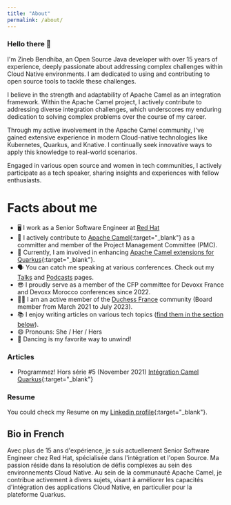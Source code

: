 ```yaml
---
title: "About"
permalink: /about/
---
```


### Hello there 👋
I'm Zineb Bendhiba, an Open Source Java developer with over 15 years of experience, deeply passionate about addressing complex challenges within Cloud Native environments. I am dedicated to using and contributing to open source tools to tackle these challenges. 

I believe in the strength and adaptability of Apache Camel as an integration framework. Within the Apache Camel project, I actively contribute to addressing diverse integration challenges, which underscores my enduring dedication to solving complex problems over the course of my career.

Through my active involvement in the Apache Camel community, I've gained extensive experience in modern Cloud-native technologies like Kubernetes, Quarkus, and Knative. I continually seek innovative ways to apply this knowledge to real-world scenarios.

Engaged in various open source and women in tech communities, I actively participate as a tech speaker, sharing insights and experiences with fellow enthusiasts.

# Facts about me
- 🖥 I work as a Senior Software Engineer at [Red Hat](https://www.redhat.com/)
- 🐪 I actively contribute to [Apache Camel](https://camel.apache.org/){:target="_blank"} as a committer and member of the Project Management Committee (PMC).
- 🔭 Currently, I am involved in enhancing [Apache Camel extensions for Quarkus](https://camel.apache.org/camel-quarkus){:target="_blank"}.
- 🗣 You can catch me speaking at various conferences. Check out my [Talks](/conf) and [Podcasts](/podcast) pages. 
- 😎 I proudly serve as a member of the CFP committee for Devoxx France and Devoxx Morocco conferences since 2022.
- 👯‍♀️ I am an active member of the [Duchess France](https://www.duchess-france.fr/) community (Board member from March 2021 to July 2023).
- 📚 I enjoy writing articles on various tech topics ([find them in the section below](#articles)). 
- 😄 Pronouns: She / Her / Hers
- 💃 Dancing is my favorite way to unwind!

### Articles
- Programmez! Hors série #5 (November 2021) [Intégration Camel Quarkus](https://www.programmez.com/magazine/article/integration-camel-quarkus){:target="_blank"}

### Resume
You could check my Resume on my [Linkedin profile](https://www.linkedin.com/in/zbendhiba/){:target="_blank"}.

## Bio in French
Avec plus de 15 ans d'expérience, je suis actuellement Senior Software Engineer chez Red Hat, spécialisée dans l'intégration et l'open Source. Ma passion réside dans la résolution de défis complexes au sein des environnements Cloud Native. Au sein de la communauté Apache Camel, je contribue activement à divers sujets, visant à améliorer les capacités d'intégration des applications Cloud Native, en particulier pour la plateforme Quarkus.
